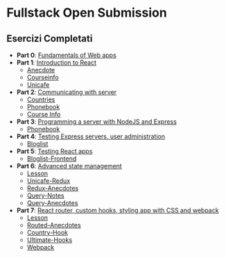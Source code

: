 # Fullstack Open Submission

## Esercizi Completati

- **Part 0**: [Fundamentals of Web apps](Part0)
- **Part 1**: [Introduction to React](Part1)
  - [Anecdote](Part1/anecdote)
  - [Courseinfo](Part1/courseinfo)
  - [Unicafe](Part1/unicafe)
- **Part 2**: [Communicating with server](Part2)
  - [Countries](Part2/countries)
  - [Phonebook](Part2/phonebook)
  - [Course Info](Part2/courseinfo)
- **Part 3**: [Programming a server with NodeJS and Express](Part3)  
  - [Phonebook](Part3/phonebook)
- **Part 4**: [Testing Express servers, user administration](Part4)  
  - [Bloglist](Part4/bloglist)
- **Part 5**: [Testing React apps](Part5)  
  - [Bloglist-Frontend](Part5/bloglist-frontend)
- **Part 6**: [Advanced state management](Part6)
  - [Lesson](Part6/counter)
  - [Unicafe-Redux](Part6/unicafe-redux)
  - [Redux-Anecdotes](Part6/redux-anecdotes)
  - [Query-Notes](Part6/query-notes)
  - [Query-Anecdotes](Part6/query-anecdotes)
- **Part 7**: [React router, custom hooks, styling app with CSS and webpack](Part7)
  - [Lesson](Part7/lesson)
  - [Routed-Anecdotes](Part7/routed-anecdotes)
  - [Country-Hook](Part7/country-hook)
  - [Ultimate-Hooks](Part7/ultimate-hooks)
  - [Webpack](Part7-webpack-part7)
